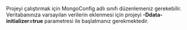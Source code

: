 Projeyi çalıştırmak için MongoConfig adlı sınıfı düzenlemeniz gerekebilir.
Veritabanınıza varsayılan verilerin eklenmesi için projeyi <b>-Ddata-initializer=true</b> parametresi ile başlatmanız gerekmektedir.
